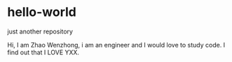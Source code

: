 # hello-world
just another repository

Hi, I am Zhao Wenzhong, i am an engineer and I would love to study code.
I find out that I LOVE YXX.
